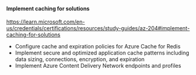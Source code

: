 #### Implement caching for solutions
https://learn.microsoft.com/en-us/credentials/certifications/resources/study-guides/az-204#implement-caching-for-solutions

- Configure cache and expiration policies for Azure Cache for Redis
- Implement secure and optimized application cache patterns including data sizing, connections, encryption, and expiration
- Implement Azure Content Delivery Network endpoints and profiles